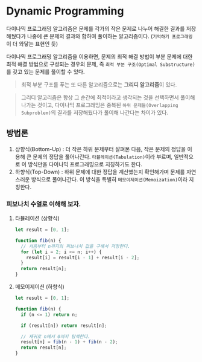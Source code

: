# Dynamic Programming

다이나믹 프로그래밍 알고리즘은 문제를 각가의 작은 문제로 나누어 해결한 결과를 저장해뒀다가 나중에 큰 문제의 결과와 합하여 풀이하는 알고리즘이다. (`기억하기 프로그래밍`이 더 와닿는 표현인 듯)

다이나믹 프로그래밍 알고리즘을 이용하면, 문제의 최적 해결 방법이 부분 문제에 대한 최적 해결 방법으로 구성되는 경우의 문제, 즉 `최적 부분 구조(Optimal Substructure)`를 갖고 있는 문제를 풀이할 수 있다.

> 최적 부분 구조를 푸는 또 다른 알고리즘으로는 **그리디 알고리즘**이 있다.

> 그리디 알고리즘은 항상 그 순간에 최적이라고 생각되는 것을 선택하면서 풀이해 나가는 것이고, 다이나믹 프로그래밍은 중복된 `하위 문제들(Overlapping Subproblem)`의 결과를 저장해뒀다가 풀이해 나간다는 차이가 있다.

## 방법론

1. 상향식(Bottom-Up) : 더 작은 하위 문제부터 살펴본 다음, 작은 문제의 정답을 이용해 큰 문제의 정답을 풀어나간다. `타뷸레이션(Tabulation)`이라 부르며, 일반적으로 이 방식만을 다이나믹 프로그래밍으로 지칭하기도 한다.
2. 하향식(Top-Down) : 하위 문제에 대한 정답을 계산했는지 확인해가며 문제를 자연스러운 방식으로 풀어나간다. 이 방식을 특별히 `메모이제이션(Memoization)`이라 지칭한다.

### 피보나치 수열로 이해해 보자.

1. 타뷸레이션 (상향식)

   ```jsx
   let result = [0, 1];

   function fib(n) {
     // 처음부터 n까지의 피보나치 값을 구해서 저장한다.
     for (let i = 2; i <= n; i++) {
       result[i] = result[i - 1] + result[i - 2];
     }
     return result[n];
   }
   ```

2. 메모이제이션 (하향식)

   ```jsx
   let result = [0, 1];

   function fib(n) {
     if (n <= 1) return n;

     if (result[n]) return result[n];

     // 재귀로 n에서 0까지 탐색한다.
     result[n] = fib(n - 1) + fib(n - 2);
     return result[n];
   }
   ```
